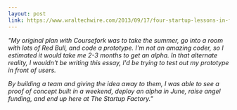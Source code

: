 ```yaml
---
layout: post
link: https://www.wraltechwire.com/2013/09/17/four-startup-lessons-in-four-months-13918/
---
```

*"My original plan with Coursefork was to take the summer, go into a room with lots of Red Bull, and code a prototype. I'm not an amazing coder, so I estimated it would take me 2-3 months to get an alpha. In that alternate reality, I wouldn't be writing this essay, I'd be trying to test out my prototype in front of users.*

*By building a team and giving the idea away to them, I was able to see a proof of concept built in a weekend, deploy an alpha in June, raise angel funding, and end up here at The Startup Factory."*
